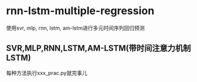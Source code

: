 # rnn-lstm-multiple-regression
使用svr, mlp, rnn, lstm, am-lstm进行多元时间序列回归预测

## SVR,MLP,RNN,LSTM,AM-LSTM(带时间注意力机制LSTM)
每种方法执行xxx_prac.py就完事儿
